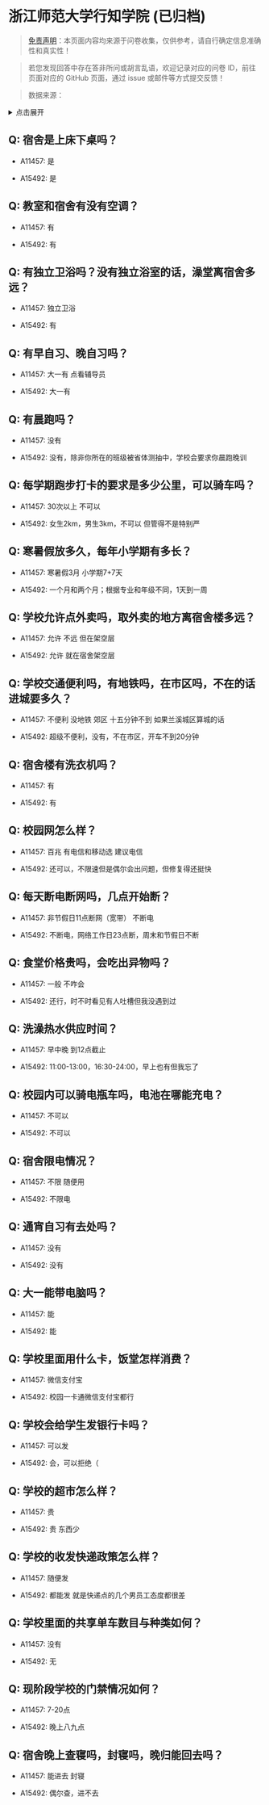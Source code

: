 # 浙江师范大学行知学院 (已归档)

> [免责声明](https://colleges.chat/#_3)：本页面内容均来源于问卷收集，仅供参考，请自行确定信息准确性和真实性！

> 若您发现回答中存在答非所问或胡言乱语，欢迎记录对应的问卷 ID，前往页面对应的 GitHub 页面，通过 issue 或邮件等方式提交反馈！

> 数据来源：

<details><summary>点击展开</summary>
<ul>
<li>A11457: 匿名 (2022 年 06 月)</li>
<li>A15492: 匿名 (2022 年 07 月)</li>
</ul>
</details>

## Q: 宿舍是上床下桌吗？

- A11457: 是

- A15492: 是

## Q: 教室和宿舍有没有空调？

- A11457: 有

- A15492: 有

## Q: 有独立卫浴吗？没有独立浴室的话，澡堂离宿舍多远？

- A11457: 独立卫浴

- A15492: 有

## Q: 有早自习、晚自习吗？

- A11457: 大一有 点看辅导员

- A15492: 大一有

## Q: 有晨跑吗？

- A11457: 没有

- A15492: 没有，除非你所在的班级被省体测抽中，学校会要求你晨跑晚训

## Q: 每学期跑步打卡的要求是多少公里，可以骑车吗？

- A11457: 30次以上 不可以

- A15492: 女生2km，男生3km，不可以 但管得不是特别严

## Q: 寒暑假放多久，每年小学期有多长？

- A11457: 寒暑假3月 小学期7+7天

- A15492: 一个月和两个月；根据专业和年级不同，1天到一周

## Q: 学校允许点外卖吗，取外卖的地方离宿舍楼多远？

- A11457: 允许 不远 但在架空层

- A15492: 允许 就在宿舍架空层

## Q: 学校交通便利吗，有地铁吗，在市区吗，不在的话进城要多久？

- A11457: 不便利 没地铁 郊区 十五分钟不到 如果兰溪城区算城的话

- A15492: 超级不便利，没有，不在市区，开车不到20分钟

## Q: 宿舍楼有洗衣机吗？

- A11457: 有

- A15492: 有

## Q: 校园网怎么样？

- A11457: 百兆 有电信和移动选 建议电信

- A15492: 还可以，不限速但是偶尔会出问题，但修复得还挺快

## Q: 每天断电断网吗，几点开始断？

- A11457: 非节假日11点断网（宽带） 不断电

- A15492: 不断电，网络工作日23点断，周末和节假日不断

## Q: 食堂价格贵吗，会吃出异物吗？

- A11457: 一般 不咋会

- A15492: 还行，时不时看见有人吐槽但我没遇到过

## Q: 洗澡热水供应时间？

- A11457: 早中晚 到12点截止

- A15492: 11:00-13:00，16:30-24:00，早上也有但我忘了

## Q: 校园内可以骑电瓶车吗，电池在哪能充电？

- A11457: 不可以

- A15492: 不可以

## Q: 宿舍限电情况？

- A11457: 不限 随便用

- A15492: 不限电

## Q: 通宵自习有去处吗？

- A11457: 没有

- A15492: 没有

## Q: 大一能带电脑吗？

- A11457: 能

- A15492: 能

## Q: 学校里面用什么卡，饭堂怎样消费？

- A11457: 微信支付宝

- A15492: 校园一卡通微信支付宝都行

## Q: 学校会给学生发银行卡吗？

- A11457: 可以发

- A15492: 会，可以拒绝（

## Q: 学校的超市怎么样？

- A11457: 贵

- A15492: 贵 东西少

## Q: 学校的收发快递政策怎么样？

- A11457: 随便发

- A15492: 都能发 就是快递点的几个男员工态度都很差

## Q: 学校里面的共享单车数目与种类如何？

- A11457: 没有

- A15492: 无

## Q: 现阶段学校的门禁情况如何？

- A11457: 7-20点

- A15492: 晚上八九点

## Q: 宿舍晚上查寝吗，封寝吗，晚归能回去吗？

- A11457: 能进去 封寝

- A15492: 偶尔查，进不去


